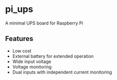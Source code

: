 # pi_ups
A minimal UPS board for Raspberry Pi

## Features
- Low cost
- External battery for extended operation
- Wide input voltage
- Voltage monitoring
- Dual inputs with independent current monitoring
